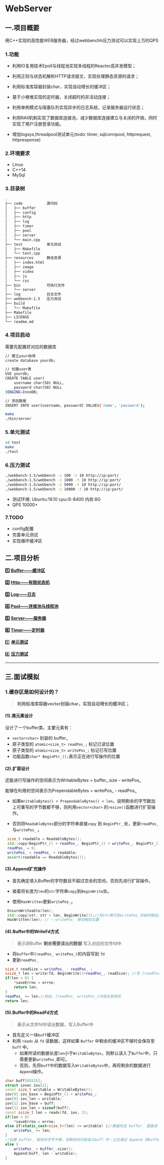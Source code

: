 # WebServer

## 一.项目概要

用C++实现的高性能WEB服务器，经过webbenchh压力测试可以实现上万的QPS

### 1.功能

* 利用IO复用技术Epoll与线程池实现多线程的Reactor高并发模型；
* 利用正则与状态机解析HTTP请求报文，实现处理静态资源的请求；
* 利用标准库容器封装char，实现自动增长的缓冲区；
* 基于小根堆实现的定时器，关闭超时的非活动连接；
* 利用单例模式与阻塞队列实现异步的日志系统，记录服务器运行状态；
* 利用RAII机制实现了数据库连接池，减少数据库连接建立与关闭的开销，同时实现了用户注册登录功能。

* 增加logsys,threadpool测试单元(todo: timer, sqlconnpool, httprequest, httpresponse) 

### 2.环境要求

* Linux
* C++14
* MySql

### 3.目录树

```bash
.
├── code           源代码
│   ├── buffer
│   ├── config
│   ├── http
│   ├── log
│   ├── timer
│   ├── pool
│   ├── server
│   └── main.cpp
├── test           单元测试
│   ├── Makefile
│   └── test.cpp
├── resources      静态资源
│   ├── index.html
│   ├── image
│   ├── video
│   ├── js
│   └── css
├── bin            可执行文件
│   └── server
├── log            日志文件
├── webbench-1.5   压力测试
├── build          
│   └── Makefile
├── Makefile
├── LICENSE
└── readme.md
```


### 4.项目启动

需要先配置好对应的数据库

```bash
// 建立yourdb库
create database yourdb;

// 创建user表
USE yourdb;
CREATE TABLE user(
    username char(50) NULL,
    password char(50) NULL
)ENGINE=InnoDB;

// 添加数据
INSERT INTO user(username, password) VALUES('name', 'password');
```

```bash
make
./bin/server
```

### 5.单元测试

```bash
cd test
make
./test
```

### 6.压力测试

```bash
./webbench-1.5/webbench -c 100 -t 10 http://ip:port/
./webbench-1.5/webbench -c 1000 -t 10 http://ip:port/
./webbench-1.5/webbench -c 5000 -t 10 http://ip:port/
./webbench-1.5/webbench -c 10000 -t 10 http://ip:port/
```

* 测试环境: Ubuntu:19.10 cpu:i5-8400 内存:8G 
* QPS 10000+

### 7.TODO

* config配置
* 完善单元测试
* 实现循环缓冲区

## 二.项目分析

**:one: [Buffer——缓冲区](https://github.com/ZYBO-o/Accumulation/blob/main/%E9%A1%B9%E7%9B%AE%E5%AE%9E%E8%B7%B5/WebServer/Buffer.md)**

**:two: [Http——有限状态机](https://github.com/ZYBO-o/Accumulation/blob/main/%E9%A1%B9%E7%9B%AE%E5%AE%9E%E8%B7%B5/WebServer/HttpConn.md)**

**:three: [Log——日志](https://github.com/ZYBO-o/Accumulation/blob/main/%E9%A1%B9%E7%9B%AE%E5%AE%9E%E8%B7%B5/WebServer/Log.md)**

**:four: [Pool——连接池与线程池](https://github.com/ZYBO-o/Accumulation/blob/main/%E9%A1%B9%E7%9B%AE%E5%AE%9E%E8%B7%B5/WebServer/Pool.md)**

**:five: [Server——服务器](https://github.com/ZYBO-o/Accumulation/blob/main/%E9%A1%B9%E7%9B%AE%E5%AE%9E%E8%B7%B5/WebServer/Server.md)**

**:six: [Timer——定时器](https://github.com/ZYBO-o/Accumulation/blob/main/%E9%A1%B9%E7%9B%AE%E5%AE%9E%E8%B7%B5/WebServer/Timer.md)**

:seven:  **[单元测试](https://github.com/ZYBO-o/Skill-Accumulation/blob/main/%E9%A1%B9%E7%9B%AE%E5%AE%9E%E8%B7%B5/WebServer/Test.md)**

:eight: **[压力测试](https://github.com/ZYBO-o/Skill-Accumulation/blob/main/%E9%A1%B9%E7%9B%AE%E5%AE%9E%E8%B7%B5/WebServer/WebBench.md)**

---

## 三.面试模拟

### 1.缓存区是如何设计的？

>  **利用标准库容器vector封装char，实现自动增长的缓冲区；**

#### (1).类元素设计

设计了一个buffer类，主要元素有：

+ `vector<char>` 封装的 buffer_
+ 原子类型的  `atomic<size_t> readPos_;` 标记已读位置
+ 原子类型的  `atomic<size_t> writePos_;` 标记已写位置
+ 功能函数`char* BeginPtr_();`表示正在进行写操作的位置

#### (2).扩容设计

还能进行写操作的空间表示为WritableBytes = buffer\_.size - writePos_

能够在利用的空间表示为PrependableBytes = writePos_ - readPos_

+ 如果`WritableBytes() + PrependableBytes() < len`，说明剩余的字节数加上可重写的字节数都不够，则利用`vector<char>` 的`resize()`函数进行扩容操作。

+ 否则将`ReadableBytes`部分的字符串直接`copy` 到 `BeginPtr_` 处，更新`readPos_`与`writePos_` 。

```c++
 size_t readable = ReadableBytes();
 std::copy(BeginPtr_() + readPos_, BeginPtr_() + writePos_, BeginPtr_());
 readPos_ = 0;
 writePos_ = readPos_ + readable;
 assert(readable == ReadableBytes());
```

#### (3).Append扩充操作

+ 首先确定填入Buffer的字符数目不超过空余的空间，否则先进行扩容操作。

+ 接着将长度为`len`的`str`字符串`copy`到`BeginWrite`处。

- 使用`HasWritten`更新`writePos_`。

```c++
 EnsureWriteable(len);
 std::copy(str, str + len, BeginWrite());//将str拷贝到writePos_开始的相应区间内
 HasWritten(len); // ~ writePos_ 移动相应位置
```

#### (4).Buffer中的WriteFd方式

> 表示将Buffer **剩余需要读出的数据** 写入对应的文件fd中

- 将`buffer`中`[readPos_ writePos_)`的内容写到 `fd`
- 更新`readPos_`

```c++
size_t readSize = writePos_ - readPos_ ;
ssize_t len = write(fd, BeginWrite()+readPos_, readSize); //将 [readPos_ writePos_) 内容写到 fd
if(len < 0) {
    *saveErrno = errno;
    return len;
} 
readPos_ += len;//到此，[readPos_ writePos_)内容全部读完
return len;
```

#### (5).Buffer中的ReadFd方式

>  表示从文件fd中读出数据，写入Buffer中

- 首先定义一块`buff`缓冲区
- 利用 `readv` 从 `fd` 读数据，这样如果 `Buffer` 中剩余的缓冲区不够时会保存至 `buff` 中。
  - 如果所读的数据长度`len`小于`WritableBytes`，则默认读入了`Buffer`中，只需要更新`writePos_`即可。
  - 否则，先将`buff`中的数据写入`WritableBytes`中，再将剩余的数据进行`Append`操作。

```c++
char buff[65535];
struct iovec iov[2];
const size_t writable = WritableBytes();
iov[0].iov_base = BeginPtr_() + writePos_;
iov[0].iov_len = writable;
iov[1].iov_base = buff;
iov[1].iov_len = sizeof(buff);
const ssize_t len = readv(fd, iov, 2);
if(len < 0)
  	*saveErrno = errno;
else if(static_cast<size_t>(len) <= writable) {//数据先往 buffer_ 里面读
  	writePos_ += len;
}
//如果 buffer_ 剩余的字节不够，将剩余的内容读入buff 中；之后通过 Append 将buffer中的内容添加到 buffer_ 中，如果总的字节数不够，会调用 Makespace 重新分配内存空间
else {
  	writePos_ = buffer_.size();
  	Append(buff, len - writable);
}
```

































